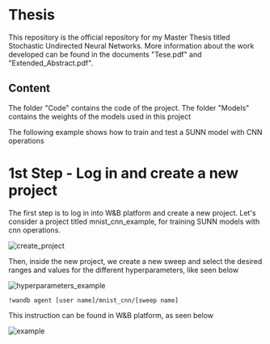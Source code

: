 # Thesis

This repository is the official repository for my Master Thesis titled Stochastic Undirected Neural Networks.
More information about the work developed can be found in the documents "Tese.pdf" and "Extended_Abstract.pdf".

## Content

The folder "Code" contains the code of the project. 
The folder "Models" contains the weights of the models used in this project

The following example shows how to train and test a SUNN model with CNN operations

# 1st Step - Log in and create a new project

The first step is to log in into W&B platform and create a new project. Let's consider a project titled mnist_cnn_example, for training SUNN models with cnn operations.

![create_project](https://github.com/ricardosimoes00/Thesis/tree/main/Example_Images/create_project.png)

Then, inside the new project, we create a new sweep and select the desired ranges and values for the different hyperparameters, like seen below

![hyperparameters_example](https://github.com/ricardosimoes00/Thesis/tree/main/Example_Images/hyperparameters_example.png)

```
!wandb agent [user name]/mnist_cnn/[sweep name]
```

This instruction can be found in W&B platform, as seen below

![example](https://github.com/ricardosimoes00/Thesis/tree/main/Example_Images/example.png)

